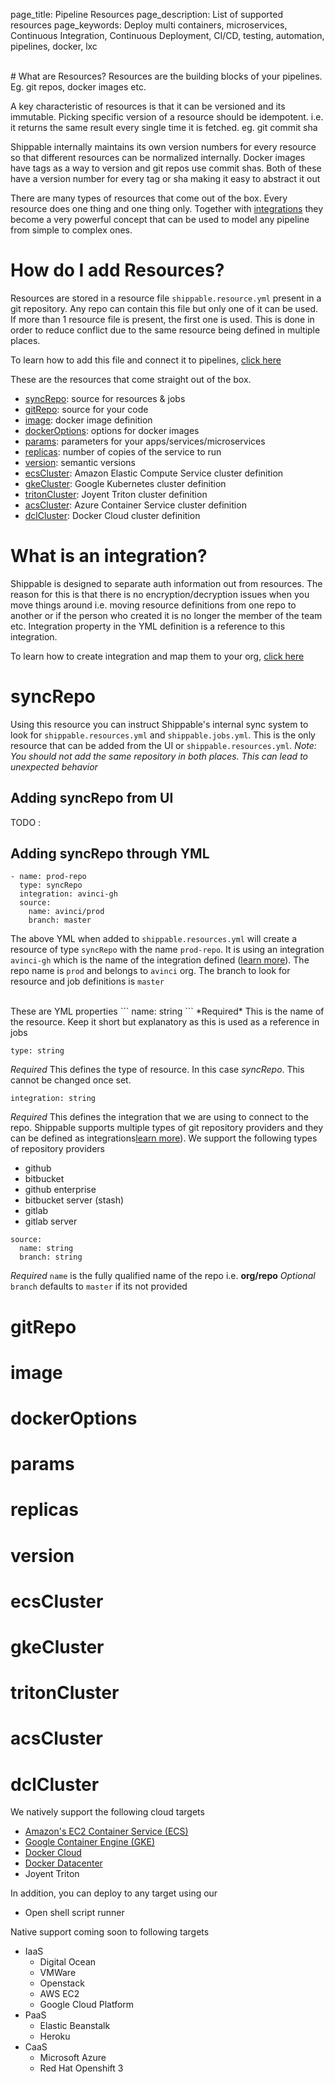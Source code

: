 page_title: Pipeline Resources
page_description: List of supported resources
page_keywords: Deploy multi containers, microservices, Continuous Integration, Continuous Deployment, CI/CD, testing, automation, pipelines, docker, lxc

<br>
# What are Resources?
Resources are the building blocks of your pipelines. Eg. git repos, docker 
images etc. 

A key characteristic of resources is that it can be versioned and its immutable. 
Picking specific version of a resource should be idempotent. i.e. it returns the
same result every single time it is fetched. eg. git commit sha

Shippable internally maintains its own version numbers for every resource so that
different resources can be normalized internally. Docker images have tags as a way
to version and git repos use commit shas. Both of these have a version number for 
every tag or sha making it easy to abstract it out

There are many types of resources that come out of the box. Every resource does
one thing and one thing only. Together with [integrations]() they become a very
powerful concept that can be used to model any pipeline from simple to complex 
ones. 

# How do I add Resources?
Resources are stored in a resource file `shippable.resource.yml` present in a git 
repository. Any repo can contain this file but only one of it can be used. If 
more than 1 resource file is present, the first one is used. This is done in order
to reduce conflict due to the same resource being defined in multiple places.

To learn how to add this file and connect it to pipelines, 
[click here](../../tutorials/how_to_add_syncRepos)

These are the resources that come straight out of the box.

- [syncRepo](#syncRepo): source for resources & jobs
- [gitRepo](#gitRepo): source for your code
- [image](#image): docker image definition 
- [dockerOptions](#dockerOptions): options for docker images
- [params](#params): parameters for your apps/services/microservices
- [replicas](#replicas): number of copies of the service to run
- [version](#version): semantic versions
- [ecsCluster](#ecsCluster): Amazon Elastic Compute Service cluster definition
- [gkeCluster](#gkeCluster): Google Kubernetes cluster definition
- [tritonCluster](#tritonCluster): Joyent Triton cluster definition 
- [acsCluster](#acsCluster): Azure Container Service cluster definition 
- [dclCluster](#dclCluster): Docker Cloud cluster definition 

<a name="integration"></a>
# What is an integration?
Shippable is designed to separate auth information out from resources. The reason
for this is that there is no encryption/decryption issues when you move things
around i.e. moving resource definitions from one repo to another or if the person
who created it is no longer the member of the team etc. Integration property in the 
YML definition is a reference to this integration.

To learn how to create integration and map them to your org, 
[click here](../../tutorials/how_to_add_integrations)

<a name="syncRepo"></a>
# syncRepo
Using this resource you can instruct Shippable's internal sync system to look for
`shippable.resources.yml` and `shippable.jobs.yml`. This is the only resource that 
can be added from the UI or `shippable.resources.yml`. *Note: You should not add
the same repository in both places. This can lead to unexpected behavior*

## Adding syncRepo from UI
TODO : 

## Adding syncRepo through YML

```
- name: prod-repo
  type: syncRepo
  integration: avinci-gh
  source:
    name: avinci/prod
    branch: master
```
The above YML when added to `shippable.resources.yml` will create a resource of 
type `syncRepo` with the name `prod-repo`. It is using an integration `avinci-gh`
which is the name of the integration defined ([learn more](#integration)). The 
repo name is `prod` and belongs to `avinci` org. The branch to look for resource
and job definitions is `master`

<br>
These are YML properties
```
name: string
```
*Required* This is the name of the resource. Keep it short but explanatory as this
is used as a reference in jobs

```
type: string
```
*Required* This defines the type of resource. In this case *syncRepo*. This cannot 
be changed once set. 

```
integration: string
```
*Required* This defines the integration that we are using to connect to the repo. 
Shippable supports multiple types of git repository providers and they can be 
defined as integrations[learn more](#integration)). We support the following 
types of repository providers

- github
- bitbucket
- github enterprise
- bitbucket server (stash)
- gitlab
- gitlab server


```
source:
  name: string 
  branch: string
```
*Required* `name` is the fully qualified name of the repo i.e. **org/repo**
*Optional* `branch` defaults to `master` if its not provided 

<a name="gitRepo"></a>
# gitRepo

<a name="image"></a>
# image

<a name="dockerOptions"></a>
# dockerOptions

<a name="params"></a>
# params

<a name="replicas"></a>
# replicas

<a name="version"></a>
# version

<a name="ecsCluster"></a>
# ecsCluster

<a name="gkeCluster"></a>
# gkeCluster

<a name="tritonCluster"></a>
# tritonCluster

<a name="acsCluster"></a>
# acsCluster

<a name="dclCluster"></a>
# dclCluster

We natively support the following cloud targets

- [Amazon's EC2 Container Service (ECS)](int_container_services/#amazon-ec2-container-service-using-account-keys) 
- [Google Container Engine (GKE)](int_container_services/#google-container-engine-gke) 
- [Docker Cloud](int_container_services/#docker-cloud)  
- [Docker Datacenter](int_container_services/#docker-datacenter) 
- Joyent Triton

In addition, you can deploy to any target using our 

- Open shell script runner

Native support coming soon to following targets

- IaaS
  - Digital Ocean 
  - VMWare
  - Openstack
  - AWS EC2
  - Google Cloud Platform
- PaaS
  - Elastic Beanstalk
  - Heroku
- CaaS
  - Microsoft Azure 
  - Red Hat Openshift 3 
